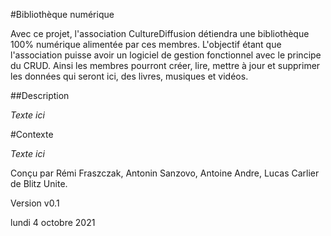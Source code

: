 #Bibliothèque numérique

Avec ce projet, l'association CultureDiffusion détiendra une bibliothèque 100% numérique alimentée par ces membres.
L'objectif étant que l'association puisse avoir un logiciel de gestion fonctionnel avec le principe du CRUD.
Ainsi les membres pourront créer, lire, mettre à jour et supprimer les données qui seront ici, des livres, musiques et vidéos.

##Description

*Texte ici*

#Contexte

*Texte ici*


Conçu par Rémi Fraszczak, Antonin Sanzovo, Antoine Andre, Lucas Carlier de Blitz Unite.

Version v0.1

lundi 4 octobre 2021
